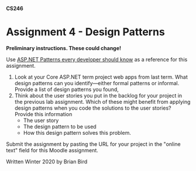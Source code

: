 **CS246**

# Assignment 4 - Design Patterns

**Preliminary instructions. These could change!**

Use [ASP.NET Patterns every developer should know](https://www.developerfusion.com/article/8307/aspnet-patterns-every-developer-should-know/) as a reference for this assignment.

1. Look at your Core ASP.NET term project web apps from last term. What design patterns can you identify&mdash;either formal patterns or informal. Provide a list of design patterns you found,
2. Think about the user stories you put in the backlog for your project in the previous lab assignment. Which of these might benefit from applying design patterns when you code the solutions to the user stories? Provide this information
   - The user story
   - The design pattern to be used
   - How this design pattern solves this problem.

Submit the assignment by pasting the URL for your project in the "online text" field for this Moodle assignment.



Written Winter 2020 by  Brian Bird